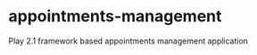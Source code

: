 appointments-management
=======================

Play 2.1 framework based appointments management application
